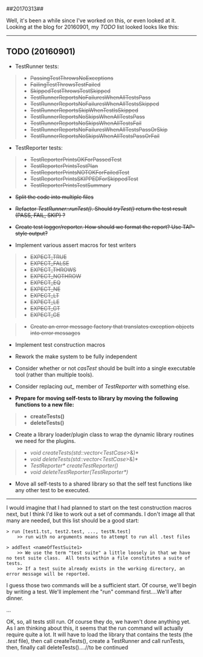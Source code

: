 ##20170313##

Well, it's been a while since I've worked on this, or even looked at it.  Looking at the blog for 20160901, my *TODO* list looked looks like this:

---
**TODO (20160901)**
--------
* TestRunner tests:

>* <del>PassingTestThrowsNoExceptions</del>
>* <del>FailingTestThrowsTestFailed</del>
>* <del>SkippedTestThrowsTestSkipped</del>
>* <del>TestRunnerReportsNoFailuresWhenAllTestsPass</del>
>* <del>TestRunnerReportsNoFailuresWhenAllTestsSkipped</del>
>* <del>TestRunnerReportsSkipWhenTestIsSkipped</del>
>* <del>TestRunnerReportsNoSkipsWhenAllTestsPass</del>
>* <del>TestRunnerReportsNoSkipsWhenAllTestsFail</del>
>* <del>TestRunnerReportsNoFailuresWhenAllTestsPassOrSkip</del>
>* <del>TestRunnerReportsNoSkipsWhenAllTestsPassOrFail</del>

* TestReporter tests:
>* <del>TestReporterPrintsOKForPassedTest</del>
>* <del>TestReporterPrintsTestPlan</del>
>* <del>TestReporterPrintsNOTOKForFailedTest</del>
>* <del>TestReporterPrintsSKIPPEDForSkippedTest</del>
>* <del>TestReporterPrintsTestSummary</del>

* <del>Split the code into multiple files</del>
* <del>Refactor *TestRunner::runTest()*.  Should *tryTest()* return the test result (PASS, FAIL, SKIP) ?</del>
* <del>Create test logger/reporter.  How should we format the report?  Use TAP-style output?</del>

* Implement various assert macros for test writers
>* <del>EXPECT_TRUE</del>
>* <del>EXPECT_FALSE</del>
>* <del>EXPECT_THROWS</del>
>* <del>EXPECT_NOTHROW</del>
>* <del>EXPECT_EQ</del>
>* <del>EXPECT_NE<del>
>* <del>EXPECT_LT</del>
>* <del>EXPECT_LE</del>
>* <del>EXPECT_GT</del>
>* <del>EXPECT_GE<del>

>* <del>Create an error message factory that translates exception objects into
error messages</del>

* Implement test construction macros

* Rework the make system to be fully independent
* Consider whether or not *casTest* should be built into a single executable tool (rather than multiple tools).
* Consider replacing *out_* member of *TestReporter* with something else.

* <b>Prepare for moving self-tests to library by moving the following functions to a new file:
>* createTests()
>* deleteTests()</b>


* Create a library loader/plugin class to wrap the dynamic library routines we need for the plugins.
>* *void createTests(std::vector<TestCase*>&)*
>* *void deleteTests(std::vector<TestCase*>&)*
>* *TestReporter\* createTestReporter()*
>* *void deleteTestReporter(TestReporter\*)*

* Move all self-tests to a shared library so that the self test functions like any other test to be executed.

---

I would imagine that I had planned to start on the test construction macros next, but I think I'd like to work out a set of commands.  I don't image all that many are needed, but this list should be a good start:

    > run [test1.tst, test2.test, ..., testN.test]
	    >> run with no arguments means to attempt to run all .test files
		
	> addTest <nameOfTestSuite1>
	    >> We use the term "test suite" a little loosely in that we have no test suite class.  All tests within a file constitutes a suite of tests.
		>> If a test suite already exists in the working directory, an error message will be reported.
		
I guess those two commands will be a sufficient start.  Of course, we'll begin by writing a test.  We'll implement rhe "run" command first....We'll after dinner.

...


OK, so, all tests still run.  Of course they do, we haven't done anything yet.  As I am thinking about this, it seems that the run command will actually require quite a lot.  It will have to load the library that contains the tests (the *.test* file), then call createTests(), create a TestRunner and call runTests, then, finally call deleteTests()....//to be continued



		
	
